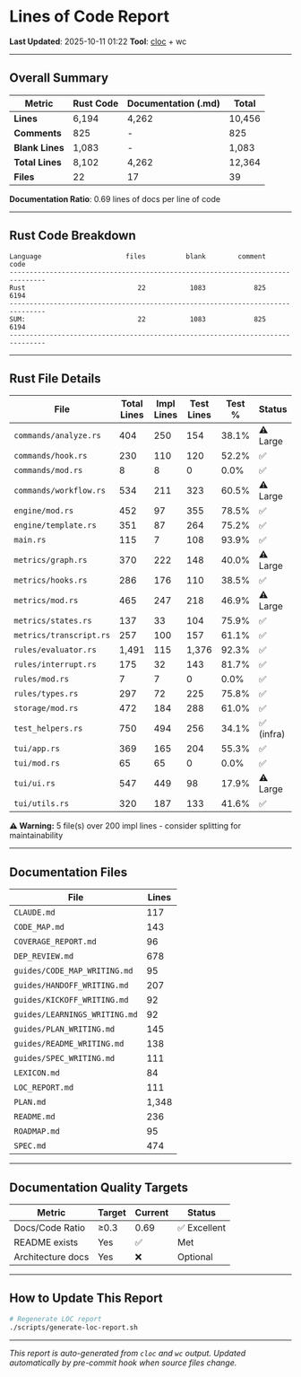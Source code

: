 # Lines of Code Report

**Last Updated**: 2025-10-11 01:22
**Tool**: [cloc](https://github.com/AlDanial/cloc) + wc

---

## Overall Summary

| Metric | Rust Code | Documentation (.md) | Total |
|--------|-----------|---------------------|-------|
| **Lines** | 6,194 | 4,262 | 10,456 |
| **Comments** | 825 | - | 825 |
| **Blank Lines** | 1,083 | - | 1,083 |
| **Total Lines** | 8,102 | 4,262 | 12,364 |
| **Files** | 22 | 17 | 39 |

**Documentation Ratio**: 0.69 lines of docs per line of code

---

## Rust Code Breakdown

```
Language                     files          blank        comment           code
-------------------------------------------------------------------------------
Rust                            22           1083            825           6194
-------------------------------------------------------------------------------
SUM:                            22           1083            825           6194
-------------------------------------------------------------------------------
```

---

## Rust File Details

| File | Total Lines | Impl Lines | Test Lines | Test % | Status |
|------|-------------|------------|------------|--------|--------|
| `commands/analyze.rs` | 404 | 250 | 154 | 38.1% | ⚠️ Large |
| `commands/hook.rs` | 230 | 110 | 120 | 52.2% | ✅ |
| `commands/mod.rs` | 8 | 8 | 0 | 0.0% | ✅ |
| `commands/workflow.rs` | 534 | 211 | 323 | 60.5% | ⚠️ Large |
| `engine/mod.rs` | 452 | 97 | 355 | 78.5% | ✅ |
| `engine/template.rs` | 351 | 87 | 264 | 75.2% | ✅ |
| `main.rs` | 115 | 7 | 108 | 93.9% | ✅ |
| `metrics/graph.rs` | 370 | 222 | 148 | 40.0% | ⚠️ Large |
| `metrics/hooks.rs` | 286 | 176 | 110 | 38.5% | ✅ |
| `metrics/mod.rs` | 465 | 247 | 218 | 46.9% | ⚠️ Large |
| `metrics/states.rs` | 137 | 33 | 104 | 75.9% | ✅ |
| `metrics/transcript.rs` | 257 | 100 | 157 | 61.1% | ✅ |
| `rules/evaluator.rs` | 1,491 | 115 | 1,376 | 92.3% | ✅ |
| `rules/interrupt.rs` | 175 | 32 | 143 | 81.7% | ✅ |
| `rules/mod.rs` | 7 | 7 | 0 | 0.0% | ✅ |
| `rules/types.rs` | 297 | 72 | 225 | 75.8% | ✅ |
| `storage/mod.rs` | 472 | 184 | 288 | 61.0% | ✅ |
| `test_helpers.rs` | 750 | 494 | 256 | 34.1% | ✅ (infra) |
| `tui/app.rs` | 369 | 165 | 204 | 55.3% | ✅ |
| `tui/mod.rs` | 65 | 65 | 0 | 0.0% | ✅ |
| `tui/ui.rs` | 547 | 449 | 98 | 17.9% | ⚠️ Large |
| `tui/utils.rs` | 320 | 187 | 133 | 41.6% | ✅ |

**⚠️ Warning:** 5 file(s) over 200 impl lines - consider splitting for maintainability

---

## Documentation Files

| File | Lines |
|------|-------|
| `CLAUDE.md` | 117 |
| `CODE_MAP.md` | 143 |
| `COVERAGE_REPORT.md` | 96 |
| `DEP_REVIEW.md` | 678 |
| `guides/CODE_MAP_WRITING.md` | 95 |
| `guides/HANDOFF_WRITING.md` | 207 |
| `guides/KICKOFF_WRITING.md` | 92 |
| `guides/LEARNINGS_WRITING.md` | 92 |
| `guides/PLAN_WRITING.md` | 145 |
| `guides/README_WRITING.md` | 138 |
| `guides/SPEC_WRITING.md` | 111 |
| `LEXICON.md` | 84 |
| `LOC_REPORT.md` | 111 |
| `PLAN.md` | 1,348 |
| `README.md` | 236 |
| `ROADMAP.md` | 95 |
| `SPEC.md` | 474 |

---

## Documentation Quality Targets

| Metric | Target | Current | Status |
|--------|--------|---------|--------|
| Docs/Code Ratio | ≥0.3 | 0.69 | ✅ Excellent |
| README exists | Yes | ✅ | Met |
| Architecture docs | Yes | ❌ | Optional |

---

## How to Update This Report

```bash
# Regenerate LOC report
./scripts/generate-loc-report.sh
```

---

*This report is auto-generated from `cloc` and `wc` output.*
*Updated automatically by pre-commit hook when source files change.*
